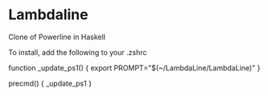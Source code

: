 Lambdaline
========

Clone of Powerline in Haskell

To install, add the following to your .zshrc

function _update_ps1() {
  export PROMPT="$(~/LambdaLine/LambdaLine)"
}

precmd() {
  _update_ps1
}

